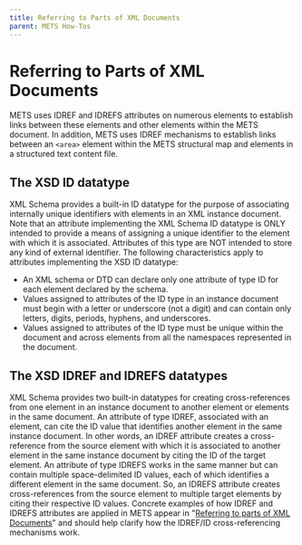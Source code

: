 ```yaml
---
title: Referring to Parts of XML Documents
parent: METS How-Tos
---
```

# Referring to Parts of XML Documents

METS uses IDREF and IDREFS attributes on numerous elements to establish links between these elements and other elements within the METS document. In addition, METS uses IDREF mechanisms to establish links between an `<area>` element within the METS structural map and elements in a structured text content file.

## The XSD ID datatype

XML Schema provides a built-in ID datatype for the purpose of associating internally unique identifiers with elements in an XML instance document. Note that an attribute implementing the XML Schema ID datatype is ONLY intended to provide a means of assigning a unique identifier to the element with which it is associated. Attributes of this type are NOT intended to store any kind of external identifier. The following characteristics apply to attributes implementing the XSD ID datatype:

* An XML schema or DTD can declare only one attribute of type ID for each element declared by the schema.
* Values assigned to attributes of the ID type in an instance document must begin with a letter or underscore (not a digit) and can contain only letters, digits, periods, hyphens, and underscores.
* Values assigned to attributes of the ID type must be unique within the document and across elements from all the namespaces represented in the document.

## The XSD IDREF and IDREFS datatypes

XML Schema provides two built-in datatypes for creating cross-references from one element in an instance document to another element or elements in the same document. An attribute of type IDREF, associated with an element, can cite the ID value that identifies another element in the same instance document. In other words, an IDREF attribute creates a cross-reference from the source element with which it is associated to another element in the same instance document by citing the ID of the target element. An attribute of type IDREFS works in the same manner but can contain multiple space-delimited ID values, each of which identifies a different element in the same document. So, an IDREFS attribute creates cross-references from the source element to multiple target elements by citing their respective ID values. Concrete examples of how IDREF and IDREFS attributes are applied in METS appear in "[Referring to parts of XML Documents](id_idrefs.md)" and should help clarify how the IDREF/ID cross-referencing mechanisms work.

